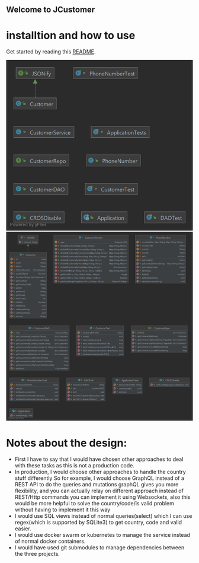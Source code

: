 ## Welcome to JCustomer

# installtion and how to use
Get started by reading this [README](https://github.com/Icraus/j-be/blob/master/README.md).

![uml Diagaram](/class.png)
![class Diagaram](/uml.png)

# Notes about the design:
- First I have to say that I would have chosen other approaches to deal with these tasks as this is not a production code.
- In production, I would choose other approaches to handle the country stuff differently
So for example, I would choose GraphQL instead of a REST API to do the queries and mutations graphQL gives you more flexibility, and you can actually relay on different approach instead of REST/Http commands you can implement it using Websockets, also this would be more helpful to solve the country/code/is valid problem without having to implement it this way
- I would use SQL views instead of normal queries(select) which I can use regex(which is supported by SQLite3) to get country, code and valid easier.
- I would use docker swarm or kubernetes to manage the service instead of normal docker containers.
- I would have used git submodules to manage dependencies between the three projects.
